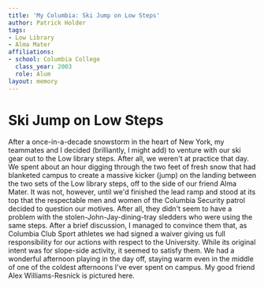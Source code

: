 ```yaml
---
title: 'My Columbia: Ski Jump on Low Steps'
author: Patrick Holder
tags:
- Low Library
- Alma Mater
affiliations:
- school: Columbia College
  class_year: 2003
  role: Alum
layout: memory
---
```


# Ski Jump on Low Steps

After a once-in-a-decade snowstorm in the heart of New York, my teammates and I decided (brilliantly, I might add) to venture with our ski gear out to the Low library steps. After all, we weren't at practice that day. We spent about an hour digging through the two feet of fresh snow that had blanketed campus to create a massive kicker (jump) on the landing between the two sets of the Low library steps, off to the side of our friend Alma Mater. It was not, however, until we'd finished the lead ramp and stood at its top that the respectable men and women of the Columbia Security patrol decided to question our motives. After all, they didn't seem to have a problem with the stolen-John-Jay-dining-tray sledders who were using the same steps. After a brief discussion, I managed to convince them that, as Columbia Club Sport athletes we had signed a waiver giving us full responsibility for our actions with respect to the University. While its original intent was for slope-side activity, it seemed to satisfy them. We had a wonderful afternoon playing in the day off, staying warm even in the middle of one of the coldest afternoons I've ever spent on campus. My good friend Alex Williams-Resnick is pictured here.
